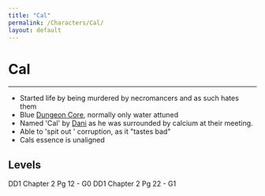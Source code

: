 ```yaml
---
title: "Cal"
permalink: /Characters/Cal/
layout: default
---
```

# Cal
---

- Started life by being murdered by necromancers and as such hates them
- Blue [Dungeon Core](../../_Lexicon/DungeonCore.md), normally only water attuned
- Named 'Cal' by [Dani](Dani.md) as he was surrounded by calcium at their meeting.
- Able to 'spit out ' corruption, as it "tastes bad"
- Cals essence is unaligned 


## Levels
DD1 Chapter 2 Pg 12 - G0
DD1 Chapter 2 Pg 22 - G1

